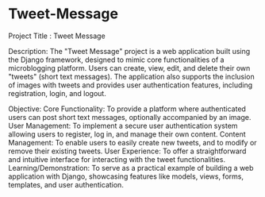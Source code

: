  # Tweet-Message
Project Title : Tweet Message

Description:
The "Tweet Message" project is a web application built using the Django framework, designed to mimic core functionalities of a microblogging platform. Users can create, view, edit, and delete their own "tweets" (short text messages). The application also supports the inclusion of images with tweets and provides user authentication features, including registration, login, and logout.

Objective:
Core Functionality: To provide a platform where authenticated users can post short text messages, optionally accompanied by an image.
User Management: To implement a secure user authentication system allowing users to register, log in, and manage their own content.
Content Management: To enable users to easily create new tweets, and to modify or remove their existing tweets.
User Experience: To offer a straightforward and intuitive interface for interacting with the tweet functionalities.
Learning/Demonstration: To serve as a practical example of building a web application with Django, showcasing features like models, views, forms, templates, and user authentication.

